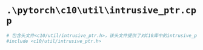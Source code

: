 # `.\pytorch\c10\util\intrusive_ptr.cpp`

```py
# 包含头文件<c10/util/intrusive_ptr.h>，该头文件提供了对C10库中的intrusive_ptr类的支持
#include <c10/util/intrusive_ptr.h>
```